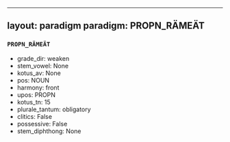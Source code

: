 
---
layout: paradigm
paradigm: PROPN_RÄMEÄT
---
### ` PROPN_RÄMEÄT `


* grade_dir: weaken
* stem_vowel: None
* kotus_av: None
* pos: NOUN
* harmony: front
* upos: PROPN
* kotus_tn: 15
* plurale_tantum: obligatory
* clitics: False
* possessive: False
* stem_diphthong: None

